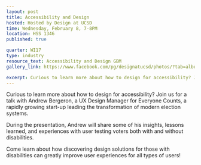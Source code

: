 ```yaml
---
layout: post
title: Accessibility and Design
hosted: Hosted by Design at UCSD
time: Wednesday, February 8, 7-8PM
location: HSS 1346
published: true

quarter: WI17
type: industry
resource_text: Accessibility and Design GBM
gallery_link: https://www.facebook.com/pg/designatucsd/photos/?tab=album&album_id=1838455789728217

excerpt: Curious to learn more about how to design for accessibility? Join us for a talk with Andrew Bergeron, a UX Design Manager for Everyone Counts, a rapidly growing start-up leading the transformation of modern election systems. During the presentation, Andrew will share some of his insights, lessons learned, and experiences with user testing voters both with and without disabilities. Come learn about how discovering design solutions for those with disabilities can greatly improve user experiences for all types of users!
---
```

Curious to learn more about how to design for accessibility? Join us for a talk with Andrew Bergeron, a UX Design Manager for Everyone Counts, a rapidly growing start-up leading the transformation of modern election systems. 

During the presentation, Andrew will share some of his insights, lessons learned, and experiences with user testing voters both with and without disabilities.

Come learn about how discovering design solutions for those with disabilities can greatly improve user experiences for all types of users!